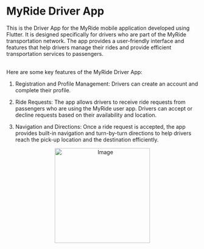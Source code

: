 <h1>MyRide Driver App</h1>
This is the Driver App for the MyRide mobile application developed using Flutter. It is designed specifically for drivers who are part of the MyRide transportation network. The app provides a user-friendly interface and features that help drivers manage their rides and provide efficient transportation services to passengers.<br/><br/>

Here are some key features of the MyRide Driver App:<br/>
1. Registration and Profile Management: Drivers can create an account and complete their profile.<br/>

2. Ride Requests: The app allows drivers to receive ride requests from passengers who are using the MyRide user app. Drivers can accept or decline requests based on their availability and location.<br/>

3. Navigation and Directions: Once a ride request is accepted, the app provides built-in navigation and turn-by-turn directions to help drivers reach the pick-up location and the destination efficiently.

<p align="center">
  <img src="https://github.com/MNazran/MyRide_FYP/assets/121558403/a1b34be3-9985-440d-9a12-87d7a18d7bcc" alt="Image" width="250">
</p>
